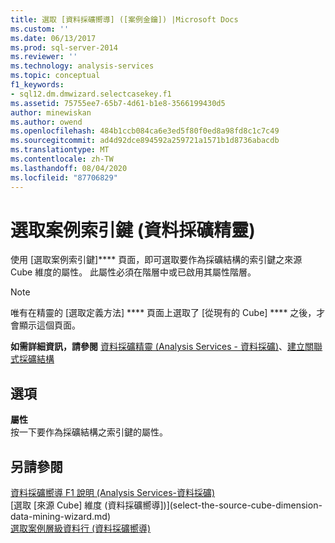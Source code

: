 ```yaml
---
title: 選取 [資料採礦嚮導] ([案例金鑰]) |Microsoft Docs
ms.custom: ''
ms.date: 06/13/2017
ms.prod: sql-server-2014
ms.reviewer: ''
ms.technology: analysis-services
ms.topic: conceptual
f1_keywords:
- sql12.dm.dmwizard.selectcasekey.f1
ms.assetid: 75755ee7-65b7-4d61-b1e8-3566199430d5
author: minewiskan
ms.author: owend
ms.openlocfilehash: 484b1ccb084ca6e3ed5f80f0ed8a98fd8c1c7c49
ms.sourcegitcommit: ad4d92dce894592a259721a1571b1d8736abacdb
ms.translationtype: MT
ms.contentlocale: zh-TW
ms.lasthandoff: 08/04/2020
ms.locfileid: "87706829"
---
```

# <a name="select-the-case-key-data-mining-wizard"></a>選取案例索引鍵 (資料採礦精靈)
  使用 [選取案例索引鍵]**** 頁面，即可選取要作為採礦結構的索引鍵之來源 Cube 維度的屬性。 此屬性必須在階層中或已啟用其屬性階層。  
  
> [!NOTE]  
>  唯有在精靈的 [選取定義方法] **** 頁面上選取了 [從現有的 Cube] **** 之後，才會顯示這個頁面。  
  
 **如需詳細資訊，請參閱** [資料採礦精靈 &#40;Analysis Services - 資料採礦&#41;](data-mining/data-mining-wizard-analysis-services-data-mining.md)、[建立關聯式採礦結構](data-mining/create-a-relational-mining-structure.md)  
  
## <a name="options"></a>選項  
 **屬性**  
 按一下要作為採礦結構之索引鍵的屬性。  
  
## <a name="see-also"></a>另請參閱  
 [資料採礦嚮導 F1 說明 &#40;Analysis Services-資料採礦&#41;](data-mining-wizard-f1-help-analysis-services-data-mining.md)   
 [選取 [來源 Cube] 維度 &#40;資料採礦嚮導]&#41;](select-the-source-cube-dimension-data-mining-wizard.md)   
 [選取案例層級資料行 &#40;資料採礦嚮導&#41;](select-case-level-columns-data-mining-wizard.md)  
  
  
